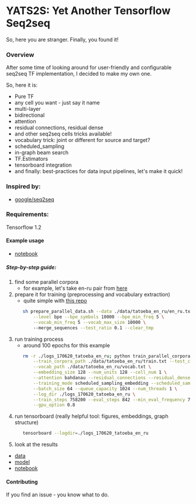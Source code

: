 # YATS2S: Yet Another Tensorflow Seq2seq

So, here you are stranger. Finally, you found it!

### Overview
After some time of looking around for user-friendly and configurable seq2seq TF implementation, I decided to make my own one.

So, here it is:
* Pure TF
* any cell you want - just say it name
* multi-layer
* bidirectional
* attention
* residual connections, residual dense
* and other seq2seq cells tricks available!
* vocabulary trick: joint or different for source and target?
* scheduled_sampling
* in-graph beam search
* TF.Estimators
* tensorboard integration
* and finally: best-practices for data input pipelines, let's make it quick!

### Inspired by:
* [google/seq2seq](https://github.com/google/seq2seq)

### Requirements:
Tensorflow 1.2

#### Example usage
* [notebook](https://github.com/Scitator/TF-seq2seq/blob/versions/tf_1.2/seq2seq_example.ipynb)

##### Step-by-step guide:

1. find some parallel corpora
    * for example, let's take en-ru pair from [here](http://www.manythings.org/anki/)
2. prepare it for training (preprocessing and vocabulary extraction)
    * quite simple with [this repo](https://github.com/Scitator/subword-nmt)
    ```bash
       sh prepare_parallel_data.sh --data ./data/tatoeba_en_ru/en_ru.txt --clear_punctuation --lowercase \
           --level bpe --bpe_symbols 10000 --bpe_min_freq 5 \
           --vocab_min_freq 5 --vocab_max_size 10000 \ 
           --merge_sequences --test_ratio 0.1 --clear_tmp
    ```
3. run training process
    * around 100 epochs for this example
    ```bash
       rm -r ./logs_170620_tatoeba_en_ru; python train_parallel_corpora.py \
           --train_corpora_path ./data/tatoeba_en_ru/train.txt --test_corpora_path ./data/tatoeba_en_ru/test.txt \
           --vocab_path ./data/tatoeba_en_ru/vocab.txt \
           --embedding_size 128 --num_units 128 --cell_num 1 \
           --attention bahdanau --residual_connections --residual_dense \
           --training_mode scheduled_sampling_embedding --scheduled_sampling_probability 0.2 \
           --batch_size 64 --queue_capacity 1024 --num_threads 1 \
           --log_dir ./logs_170620_tatoeba_en_ru \
           --train_steps 758200 --eval_steps 842 --min_eval_frequency 7582 \
           --gpu_option 0.8
    ```
4. run tensorboard (really helpful tool: figures, embeddings, graph structure)
    ```bash
       tensorboard --logdir=./logs_170620_tatoeba_en_ru
    ```
5. look at the results
 * [data](https://drive.google.com/file/d/0ByLYAV32riyVa3JxXzZEMXBOWVU/view?usp=sharing)
 * [model](https://drive.google.com/file/d/0ByLYAV32riyVcG1aaEVBUmpnNkE/view?usp=sharing)
 * [notebook](https://github.com/Scitator/TF-seq2seq/blob/versions/tf_1.2/seq2seq_example_tatoeba_inference.ipynb)

#### Contributing

If you find an issue - you know what to do.
